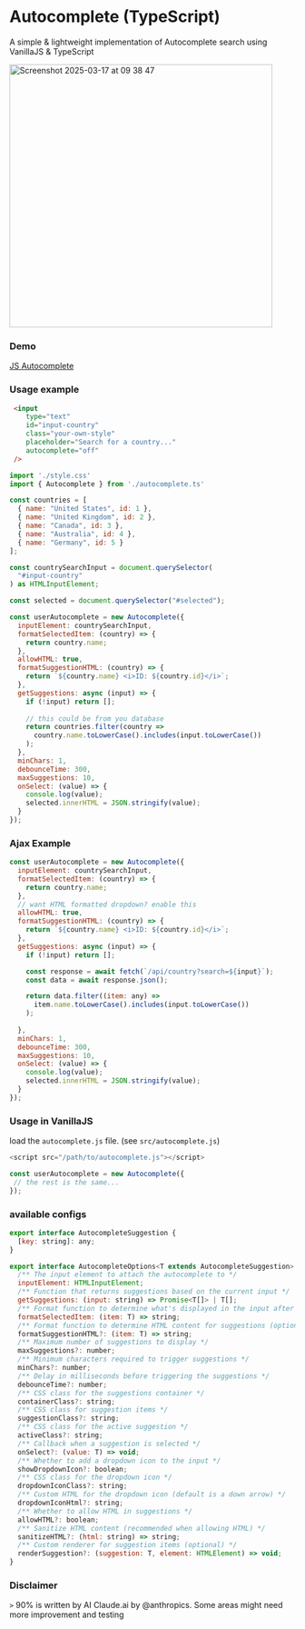 # Autocomplete (TypeScript)

A simple & lightweight implementation of Autocomplete search using VanillaJS & TypeScript

<img width="463" alt="Screenshot 2025-03-17 at 09 38 47" src="https://github.com/user-attachments/assets/3fcf1e88-b531-401c-be38-d00f24bda9aa" />


### Demo
[JS Autocomplete](https://stackblitz.com/edit/vitejs-vite-m4vk7eud)

### Usage example

```html
 <input 
    type="text" 
    id="input-country" 
    class="your-own-style"
    placeholder="Search for a country..."
    autocomplete="off"
 />
```

```javascript
import './style.css'
import { Autocomplete } from './autocomplete.ts'

const countries = [
  { name: "United States", id: 1 },
  { name: "United Kingdom", id: 2 },
  { name: "Canada", id: 3 },
  { name: "Australia", id: 4 },
  { name: "Germany", id: 5 }
];

const countrySearchInput = document.querySelector(
  "#input-country"
) as HTMLInputElement;

const selected = document.querySelector("#selected");

const userAutocomplete = new Autocomplete({
  inputElement: countrySearchInput,
  formatSelectedItem: (country) => {
    return country.name;
  },
  allowHTML: true,
  formatSuggestionHTML: (country) => {
    return `${country.name} <i>ID: ${country.id}</i>`;
  },
  getSuggestions: async (input) => {
    if (!input) return [];
    
    // this could be from you database
    return countries.filter(country => 
      country.name.toLowerCase().includes(input.toLowerCase())
    );
  },
  minChars: 1,
  debounceTime: 300,
  maxSuggestions: 10,
  onSelect: (value) => {
    console.log(value);
    selected.innerHTML = JSON.stringify(value);
  }
});
```

### Ajax Example
```javascript
const userAutocomplete = new Autocomplete({
  inputElement: countrySearchInput,
  formatSelectedItem: (country) => {
    return country.name;
  },
  // want HTML formatted dropdown? enable this
  allowHTML: true,
  formatSuggestionHTML: (country) => {
    return `${country.name} <i>ID: ${country.id}</i>`;
  },
  getSuggestions: async (input) => {
    if (!input) return [];

    const response = await fetch(`/api/country?search=${input}`);
    const data = await response.json();

    return data.filter((item: any) => 
      item.name.toLowerCase().includes(input.toLowerCase())
    );
   
  },
  minChars: 1,
  debounceTime: 300,
  maxSuggestions: 10,
  onSelect: (value) => {
    console.log(value);
    selected.innerHTML = JSON.stringify(value);
  }
});
```

### Usage in VanillaJS

load the ```autocomplete.js``` file. (see ```src/autocomplete.js```)

```javascript
<script src="/path/to/autocomplete.js"></script>
```

```javascript
const userAutocomplete = new Autocomplete({
 // the rest is the same...
});
```

### available configs
```javascript
export interface AutocompleteSuggestion {
  [key: string]: any;
}

export interface AutocompleteOptions<T extends AutocompleteSuggestion> {
  /** The input element to attach the autocomplete to */
  inputElement: HTMLInputElement;
  /** Function that returns suggestions based on the current input */
  getSuggestions: (input: string) => Promise<T[]> | T[];
  /** Format function to determine what's displayed in the input after selection */
  formatSelectedItem: (item: T) => string;
  /** Format function to determine HTML content for suggestions (optional) */
  formatSuggestionHTML?: (item: T) => string;
  /** Maximum number of suggestions to display */
  maxSuggestions?: number;
  /** Minimum characters required to trigger suggestions */
  minChars?: number;
  /** Delay in milliseconds before triggering the suggestions */
  debounceTime?: number;
  /** CSS class for the suggestions container */
  containerClass?: string;
  /** CSS class for suggestion items */
  suggestionClass?: string;
  /** CSS class for the active suggestion */
  activeClass?: string;
  /** Callback when a suggestion is selected */
  onSelect?: (value: T) => void;
  /** Whether to add a dropdown icon to the input */
  showDropdownIcon?: boolean;
  /** CSS class for the dropdown icon */
  dropdownIconClass?: string;
  /** Custom HTML for the dropdown icon (default is a down arrow) */
  dropdownIconHtml?: string;
  /** Whether to allow HTML in suggestions */
  allowHTML?: boolean;
  /** Sanitize HTML content (recommended when allowing HTML) */
  sanitizeHTML?: (html: string) => string;
  /** Custom renderer for suggestion items (optional) */
  renderSuggestion?: (suggestion: T, element: HTMLElement) => void;
}
```

### Disclaimer
```>``` 90% is written by AI Claude.ai by @anthropics. Some areas might need more improvement and testing
